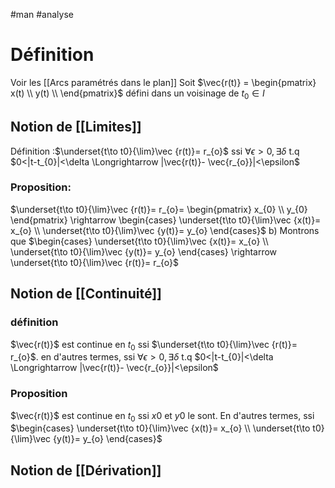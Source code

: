 #man #analyse 
# Définition
Voir les [[Arcs paramétrés dans le plan]]
Soit $\vec{r(t)} = \begin{pmatrix}
x(t) \\
y(t) \\
\end{pmatrix}$ défini dans un voisinage de $t_{0}\in I$
## Notion de [[Limites]]
Définition :$\underset{t\to t0}{\lim}\vec {r(t)}= r_{o}$ ssi $\forall\epsilon>0,\exists \delta$ t.q $0<|t-t_{0}|<\delta \Longrightarrow |\vec{r(t)}- \vec{r_{o}}|<\epsilon$
### Proposition:
$\underset{t\to t0}{\lim}\vec {r(t)}= r_{o}= \begin{pmatrix}
x_{0} \\
y_{0}
\end{pmatrix} \rightarrow 
\begin{cases}
\underset{t\to t0}{\lim}\vec {x(t)}= x_{o} \\
\underset{t\to t0}{\lim}\vec {y(t)}= y_{o}
\end{cases}$
b) Montrons que $\begin{cases}
\underset{t\to t0}{\lim}\vec {x(t)}= x_{o} \\
\underset{t\to t0}{\lim}\vec {y(t)}= y_{o}
\end{cases} \rightarrow \underset{t\to t0}{\lim}\vec {r(t)}= r_{o}$
## Notion de [[Continuité]]
### définition
$\vec{r(t)}$ est continue en $t_{0}$ ssi $\underset{t\to t0}{\lim}\vec {r(t)}= r_{o}$.
en d'autres termes, ssi  $\forall\epsilon>0,\exists \delta$ t.q $0<|t-t_{0}|<\delta \Longrightarrow |\vec{r(t)}- \vec{r_{o}}|<\epsilon$
### Proposition
$\vec{r(t)}$ est continue en $t_{0}$ ssi $x0$ et $y0$ le sont. En d'autres termes, ssi $\begin{cases}
\underset{t\to t0}{\lim}\vec {x(t)}= x_{o} \\
\underset{t\to t0}{\lim}\vec {y(t)}= y_{o}
\end{cases}$
## Notion de [[Dérivation]]
